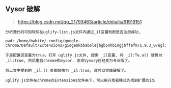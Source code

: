 ## Vysor 破解
> https://blog.csdn.net/qq_21793463/article/details/61919151  

```
分析源代码可知软件在uglify-list.js文件内通过_il变量判断是否注册成功, 

pwd: /home/bwhite/.config/google-chrome/Default/Extensions/gidgenkbbabolejbgbpnhbimgjbffefm/1.9.3_0/uglify.js

于是配置该变量为true，打开 uglify.js文件, 搜索 _il变量, 将 _il:Te.a() 替换为 _il:true, 然后重启chrome和vysor. 发现Vysory已经变为专业版了。

将上文中提到的 _il:() 处都替换为 _il:true, 就可以完成破解了。

uglify.js文件在chrome的Extensions文件夹下，可以用开发者模式先找到扩展的id。
```  

